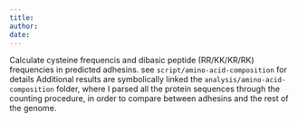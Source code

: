 ```yaml
---
title:
author:
date:
---
```


Calculate cysteine frequencis and dibasic peptide (RR/KK/KR/RK) frequencies in predicted adhesins.
see `script/amino-acid-composition` for details
Additional results are symbolically linked the `analysis/amino-acid-composition` folder, where I parsed all the protein sequences through the counting procedure, in order to compare between adhesins and the rest of the genome.
